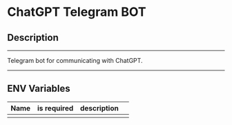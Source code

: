 # ChatGPT Telegram BOT

## Description

---

Telegram bot for communicating with ChatGPT.

---

## ENV Variables

| Name | is required | description |     |
| ---- | ----------- | ----------- | --- |
|      |             |             |     |
